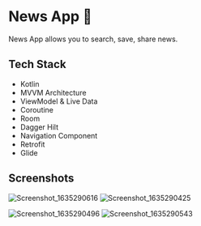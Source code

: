 # News App 📰 


News App allows you to search, save, share news.
<h2>Tech Stack</h2>

<ul>
  <li>Kotlin</li>
  <li>MVVM Architecture</li>
  <li>ViewModel & Live Data</li>
  <li>Coroutine</li>
  <li>Room</li>
  <li>Dagger Hilt</li>
  <li>Navigation Component</li>
  <li>Retrofit</li>
  <li>Glide</li>
</ul>  

<h2>Screenshots</h2>

![Screenshot_1635290616](https://user-images.githubusercontent.com/44711480/138977865-d3bc04fe-aaed-4992-8f13-3c5c277c8997.png)     ![Screenshot_1635290425](https://user-images.githubusercontent.com/44711480/138977874-702894a4-f369-4f57-81e7-8169f4d56c85.png)

![Screenshot_1635290496](https://user-images.githubusercontent.com/44711480/138977889-fe2529ac-f4ba-4737-beb8-d5a4bb9c330b.png)     ![Screenshot_1635290543](https://user-images.githubusercontent.com/44711480/138977894-a8469f66-5653-4e73-b6d0-99763e2563ef.png)

